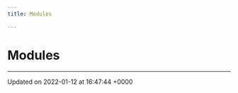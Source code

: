 ```yaml
---
title: Modules

---
```


# Modules







-------------------------------

Updated on 2022-01-12 at 16:47:44 +0000
